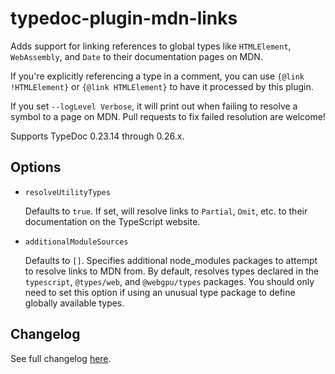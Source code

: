 # typedoc-plugin-mdn-links

Adds support for linking references to global types like `HTMLElement`,
`WebAssembly`, and `Date` to their documentation pages on MDN.

If you're explicitly referencing a type in a comment, you can use `{@link
!HTMLElement}` or `{@link HTMLElement}` to have it processed by this plugin.

If you set `--logLevel Verbose`, it will print out when failing to resolve a
symbol to a page on MDN. Pull requests to fix failed resolution are welcome!

Supports TypeDoc 0.23.14 through 0.26.x.

## Options

-   `resolveUtilityTypes`

    Defaults to `true`. If set, will resolve links to `Partial`, `Omit`, etc. to
    their documentation on the TypeScript website.

-   `additionalModuleSources`

    Defaults to `[]`. Specifies additional node_modules packages to attempt to
    resolve links to MDN from. By default, resolves types declared in the
    `typescript`, `@types/web`, and `@webgpu/types` packages. You should only
    need to set this option if using an unusual type package to define globally
    available types.

## Changelog

See full changelog [here](./CHANGELOG.md).
